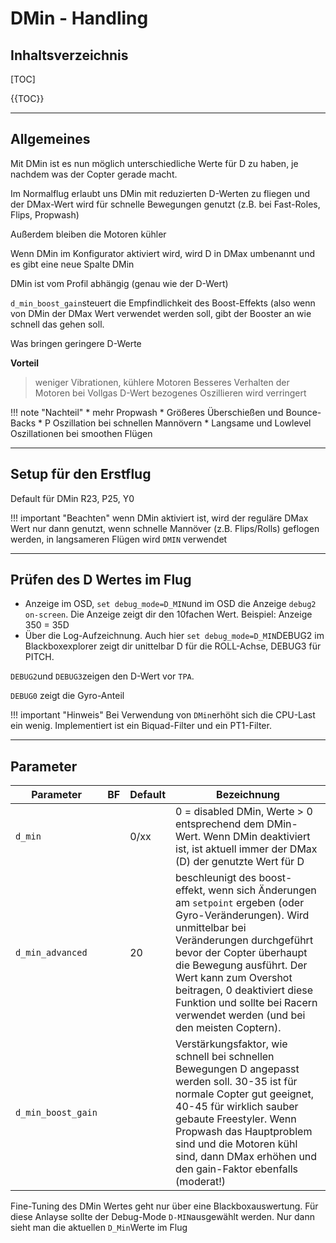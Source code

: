# DMin - Handling
## Inhaltsverzeichnis
[TOC]

{{TOC}}

-------------------------------------------------------------
## Allgemeines
Mit DMin ist es nun möglich unterschiedliche Werte für D zu haben, je nachdem was der Copter gerade macht.

Im Normalflug erlaubt uns DMin mit reduzierten D-Werten zu fliegen und der DMax-Wert wird für schnelle Bewegungen genutzt (z.B. bei Fast-Roles, Flips, Propwash)

Außerdem bleiben die Motoren kühler

Wenn DMin im Konfigurator aktiviert wird, wird D in DMax umbenannt und es gibt eine neue Spalte DMin

DMin ist vom Profil abhängig (genau wie der D-Wert)

`d_min_boost_gain`steuert die Empfindlichkeit des Boost-Effekts (also wenn von DMin der DMax Wert verwendet werden soll, gibt der Booster an wie schnell das gehen soll.

Was bringen geringere D-Werte

**Vorteil**

> weniger Vibrationen, kühlere Motoren
> Besseres Verhalten der Motoren bei Vollgas
> D-Wert bezogenes Oszillieren wird verringert

!!! note "Nachteil"
	* mehr Propwash
	* Größeres Überschießen und Bounce-Backs
	* P Oszillation bei schnellen Mannövern
	* Langsame und Lowlevel Oszillationen bei smoothen Flügen

-------------------------------------------------------------
## Setup für den Erstflug
Default für DMin R23, P25, Y0

!!! important "Beachten"
	wenn DMin aktiviert ist, wird der reguläre DMax Wert nur dann genutzt, wenn schnelle Mannöver (z.B. Flips/Rolls) geflogen werden, in langsameren Flügen wird `DMIN` verwendet

-------------------------------------------------------------
## Prüfen des D Wertes im Flug

* Anzeige im OSD, `set debug_mode=D_MIN`und im OSD die Anzeige `debug2 on-screen`. Die Anzeige zeigt dir den 10fachen Wert. Beispiel: Anzeige 350 = 35D
* Über die Log-Aufzeichnung. Auch hier `set debug_mode=D_MIN`DEBUG2 im Blackboxexplorer zeigt dir unittelbar D für die ROLL-Achse, DEBUG3 für PITCH.

`DEBUG2`und `DEBUG3`zeigen den D-Wert vor `TPA`.

`DEBUG0` zeigt die Gyro-Anteil

!!! important "Hinweis"
	Bei Verwendung von `DMin`erhöht sich die CPU-Last ein wenig. Implementiert ist ein Biquad-Filter und ein PT1-Filter.

-------------------------------------------------------------
## Parameter

| Parameter  |BF|  Default | Bezeichnung  |
|---|---|---|---|
| `d_min `| |0/xx | 0 = disabled DMin, Werte > 0 entsprechend dem DMin-Wert. Wenn DMin deaktiviert ist, ist aktuell immer der DMax (D) der genutzte Wert für D | 
| `d_min_advanced`| | 20 | beschleunigt des boost-effekt, wenn sich Änderungen am `setpoint` ergeben (oder Gyro-Veränderungen). Wird unmittelbar bei Veränderungen durchgeführt bevor der Copter überhaupt die Bewegung ausführt. Der Wert kann zum Overshot beitragen, 0 deaktiviert diese Funktion und sollte bei Racern verwendet werden (und bei den meisten Coptern).| 
| `d_min_boost_gain `| |  | Verstärkungsfaktor, wie schnell bei schnellen Bewegungen D angepasst werden soll. 30-35 ist für normale Copter gut geeignet, 40-45 für wirklich sauber gebaute Freestyler. Wenn Propwash das Hauptproblem sind und die Motoren kühl sind, dann DMax erhöhen und den gain-Faktor ebenfalls (moderat!)| 

Fine-Tuning des DMin Wertes geht nur über eine Blackboxauswertung. Für diese Anlayse sollte der Debug-Mode `D-MIN`ausgewählt werden. Nur dann sieht man die aktuellen `D_Min`Werte im Flug


